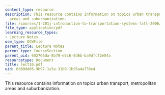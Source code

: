 ```yaml
---
content_type: resource
description: This resource contains information on topics urban transport, metropolitan
  areas and suburbanization.
file: /courses/1-201j-introduction-to-transportation-systems-fall-2006/6d69dd869b971a3a31b91b95a4a738e4_lect10.pdf
file_type: application/pdf
learning_resource_types:
- Lecture Notes
ocw_type: OCWFile
parent_title: Lecture Notes
parent_type: CourseSection
parent_uid: 602765da-8b70-e5c6-8d6b-ba9dfcf2e84a
resourcetype: Document
title: lect10.pdf
uid: 6d69dd86-9b97-1a3a-31b9-1b95a4a738e4
---
```

This resource contains information on topics urban transport, metropolitan areas and suburbanization.


